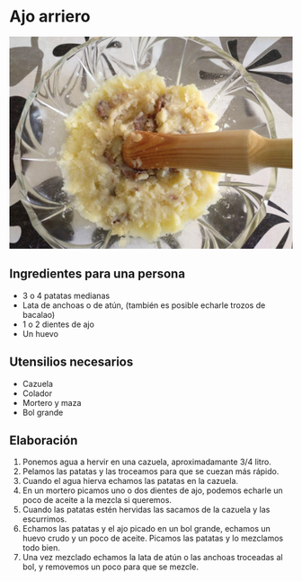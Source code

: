 # Ajo arriero

![](../images/ajo-arriero-full.jpg)

## Ingredientes para una persona

* 3 o 4 patatas medianas
* Lata de anchoas o de atún, (también es posible echarle trozos de bacalao)
* 1 o 2 dientes de ajo
* Un huevo

## Utensilios necesarios

* Cazuela
* Colador
* Mortero y maza
* Bol grande

## Elaboración

1. Ponemos agua a hervir en una cazuela, aproximadamante 3/4 litro.
1. Pelamos las patatas y las troceamos para que se cuezan más rápido. 
1. Cuando el agua hierva echamos las patatas en la cazuela.
1. En un mortero picamos uno o dos dientes de ajo, podemos echarle un poco de aceite a la mezcla si queremos.
1. Cuando las patatas estén hervidas las sacamos de la cazuela y las escurrimos.
1. Echamos las patatas y el ajo picado en un bol grande, echamos un huevo crudo y un poco de aceite. Picamos las patatas y lo mezclamos todo bien.
1. Una vez mezclado echamos la lata de atún o las anchoas troceadas al bol, y removemos un poco para que se mezcle.